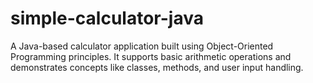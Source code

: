 # simple-calculator-java
A Java-based calculator application built using Object-Oriented Programming principles. It supports basic arithmetic operations and demonstrates concepts like classes, methods, and user input handling.
